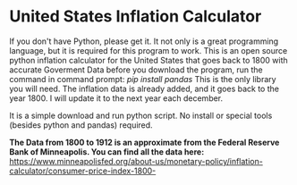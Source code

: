 # United States Inflation Calculator
If you don't have Python, please get it. It not only is a great programming language, but it is required for this program to work. This is an open source python inflation calculator for the United States that goes back to 1800 with accurate Goverment Data
before you download the program, run the command in command prompt:
*pip install pandas*
This is the only library you will need. The inflation data is already added, and it goes back to the year 1800. I will update it to the next year each december.

It is a simple download and run python script. No install or special tools (besides python and pandas) required.

**The Data from 1800 to 1912 is an approximate from the Federal Reserve Bank of Minneapolis. You can find all the data here:**
https://www.minneapolisfed.org/about-us/monetary-policy/inflation-calculator/consumer-price-index-1800-
